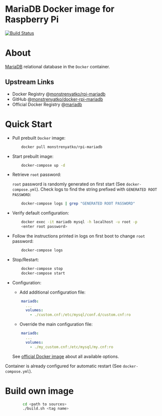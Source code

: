 MariaDB Docker image for Raspberry Pi
=====================================

[![Build Status](https://travis-ci.org/monstrenyatko/docker-rpi-mariadb.svg?branch=master)](https://travis-ci.org/monstrenyatko/docker-rpi-mariadb)


About
=====

[MariaDB](https://mariadb.org) relational database in the `Docker` container.

Upstream Links
--------------
* Docker Registry @[monstrenyatko/rpi-mariadb](https://hub.docker.com/r/monstrenyatko/rpi-mariadb/)
* GitHub @[monstrenyatko/docker-rpi-mariadb](https://github.com/monstrenyatko/docker-rpi-mariadb)
* Official Docker Registry @[mariadb](https://hub.docker.com/_/mariadb/)


Quick Start
===========

* Pull prebuilt `Docker` image:

	```sh
		docker pull monstrenyatko/rpi-mariadb
	```
* Start prebuilt image:

	```sh
		docker-compose up -d
	```
* Retrieve `root` password:

	`root` password is randomly generated on first start (See `docker-compose.yml`).
	Check logs to find the string prefixed with `GENERATED ROOT PASSWORD`:
	```sh
		docker-compose logs | grep "GENERATED ROOT PASSWORD"
	```
* Verify default configuration:

	```sh
		docker exec -it mariadb mysql -h localhost -u root -p
		<enter root password>
	```
* Follow the instructions printed in logs on first boot to change `root` password:
	```sh
		docker-compose logs
	```
* Stop/Restart:

	```sh
		docker-compose stop
		docker-compose start
	```
* Configuration:

	- Add additional configuration file:
	```yaml
		mariadb:
		  ...
		  volumes:
		    - ./custom.cnf:/etc/mysql/conf.d/custom.cnf:ro
	```
	- Override the main configuration file:
	```yaml
		mariadb:
		  ...
		  volumes:
		    - ./my_custom.cnf:/etc/mysql/my.cnf:ro
	```

	See [official Docker image](https://hub.docker.com/_/mariadb/) about all available options.

Container is already configured for automatic restart (See `docker-compose.yml`).

Build own image
===============

```sh
		cd <path to sources>
		./build.sh <tag name>
```
